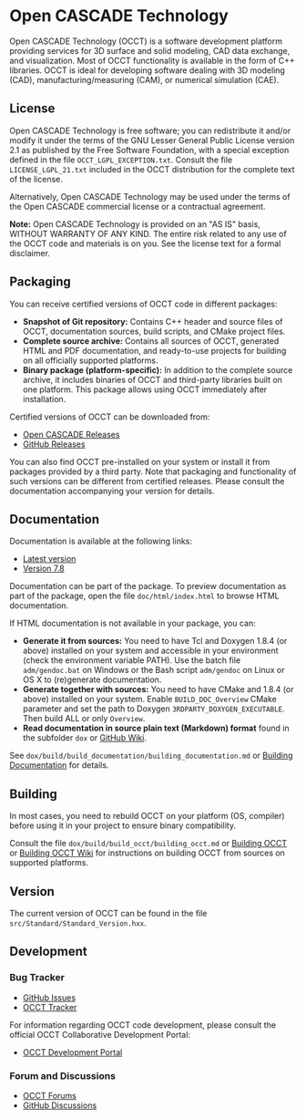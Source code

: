 # Open CASCADE Technology

Open CASCADE Technology (OCCT) is a software development platform providing services for 3D surface and solid modeling, CAD data exchange, and visualization. Most of OCCT functionality is available in the form of C++ libraries. OCCT is ideal for developing software dealing with 3D modeling (CAD), manufacturing/measuring (CAM), or numerical simulation (CAE).

## License

Open CASCADE Technology is free software; you can redistribute it and/or modify it under the terms of the GNU Lesser General Public License version 2.1 as published by the Free Software Foundation, with a special exception defined in the file `OCCT_LGPL_EXCEPTION.txt`. Consult the file `LICENSE_LGPL_21.txt` included in the OCCT distribution for the complete text of the license.

Alternatively, Open CASCADE Technology may be used under the terms of the Open CASCADE commercial license or a contractual agreement.

**Note:** Open CASCADE Technology is provided on an "AS IS" basis, WITHOUT WARRANTY OF ANY KIND. The entire risk related to any use of the OCCT code and materials is on you. See the license text for a formal disclaimer.

## Packaging

You can receive certified versions of OCCT code in different packages:

- **Snapshot of Git repository:** Contains C++ header and source files of OCCT, documentation sources, build scripts, and CMake project files.
- **Complete source archive:** Contains all sources of OCCT, generated HTML and PDF documentation, and ready-to-use projects for building on all officially supported platforms.
- **Binary package (platform-specific):** In addition to the complete source archive, it includes binaries of OCCT and third-party libraries built on one platform. This package allows using OCCT immediately after installation.

Certified versions of OCCT can be downloaded from:
- [Open CASCADE Releases](https://dev.opencascade.org/release)
- [GitHub Releases](https://github.com/Open-Cascade-SAS/OCCT/releases)

You can also find OCCT pre-installed on your system or install it from packages provided by a third party. Note that packaging and functionality of such versions can be different from certified releases. Please consult the documentation accompanying your version for details.

## Documentation

Documentation is available at the following links:
- [Latest version](https://dev.opencascade.org/doc/overview)
- [Version 7.8](https://dev.opencascade.org/doc/occt-7.8.0/overview)

Documentation can be part of the package. To preview documentation as part of the package, open the file `doc/html/index.html` to browse HTML documentation.

If HTML documentation is not available in your package, you can:

- **Generate it from sources:** You need to have Tcl and Doxygen 1.8.4 (or above) installed on your system and accessible in your environment (check the environment variable PATH). Use the batch file `adm/gendoc.bat` on Windows or the Bash script `adm/gendoc` on Linux or OS X to (re)generate documentation.
- **Generate together with sources:** You need to have CMake and 1.8.4 (or above) installed on your system. Enable `BUILD_DOC_Overview` CMake parameter and set the path to Doxygen `3RDPARTY_DOXYGEN_EXECUTABLE`. Then build ALL or only `Overview`.
- **Read documentation in source plain text (Markdown) format** found in the subfolder `dox` or [GitHub Wiki](https://github.com/Open-Cascade-SAS/OCCT/wiki).

See `dox/build/build_documentation/building_documentation.md` or [Building Documentation](https://dev.opencascade.org/doc/occt-7.8.0/overview/html/build_upgrade__building_documentation.html) for details.

## Building

In most cases, you need to rebuild OCCT on your platform (OS, compiler) before using it in your project to ensure binary compatibility.

Consult the file `dox/build/build_occt/building_occt.md` or [Building OCCT](https://dev.opencascade.org/doc/overview/html/build_upgrade__building_occt.html) or [Building OCCT Wiki](https://github.com/Open-Cascade-SAS/OCCT/wiki/build_upgrade) for instructions on building OCCT from sources on supported platforms.

## Version

The current version of OCCT can be found in the file `src/Standard/Standard_Version.hxx`.

## Development

### Bug Tracker
- [GitHub Issues](https://github.com/Open-Cascade-SAS/OCCT/issues)
- [OCCT Tracker](https://tracker.dev.opencascade.org/)

For information regarding OCCT code development, please consult the official OCCT Collaborative Development Portal:
- [OCCT Development Portal](http://dev.opencascade.org)

### Forum and Discussions
- [OCCT Forums](https://dev.opencascade.org/forums)
- [GitHub Discussions](https://github.com/Open-Cascade-SAS/OCCT/discussions)